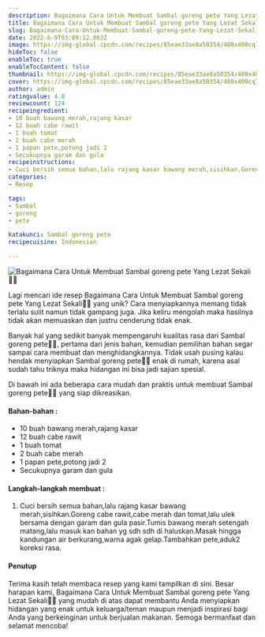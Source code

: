 ```yaml
---
description: Bagaimana Cara Untuk Membuat Sambal goreng pete Yang Lezat Sekali"
title: Bagaimana Cara Untuk Membuat Sambal goreng pete Yang Lezat Sekali
slug: Bagaimana-Cara-Untuk-Membuat-Sambal-goreng-pete-Yang-Lezat-Sekali
date: 2022-6-9T03:09:12.063Z
image: https://img-global.cpcdn.com/recipes/85eae33ae8a50354/400x400cq70/photo.jpg
hideToc: false
enableToc: true
enableTocContent: false
thumbnail: https://img-global.cpcdn.com/recipes/85eae33ae8a50354/400x400cq70/photo.jpg
cover: https://img-global.cpcdn.com/recipes/85eae33ae8a50354/400x400cq70/photo.jpg
author: admin
ratingvalue: 4.8
reviewcount: 124
recipeingredient:
- 10 buah bawang merah,rajang kasar
- 12 buah cabe rawit
- 1 buah tomat
- 2 buah cabe merah
- 1 papan pete,potong jadi 2
- Secukupnya garam dan gula
recipeinstructions:
- Cuci bersih semua bahan,lalu rajang kasar bawang merah,sisihkan.Goreng cabe rawit,cabe merah dan tomat,lalu ulek bersama dengan garam dan gula pasir.Tumis bawang merah setengah matang,lalu masuk kan bahan yg sdh sdh di haluskan.Masak hingga kandungan air berkurang,warna agak gelap.Tambahkan pete,aduk2 koreksi rasa.
categories:
- Resep

tags:
- Sambal
- goreng
- pete

katakunci: Sambal goreng pete
recipecuisine: Indonesian

---
```


![Bagaimana Cara Untuk Membuat Sambal goreng pete Yang Lezat Sekali👩‍🍳](https://img-global.cpcdn.com/recipes/85eae33ae8a50354/400x400cq70/photo.jpg)

Lagi mencari ide resep Bagaimana Cara Untuk Membuat Sambal goreng pete Yang Lezat Sekali👩‍🍳 yang unik? Cara menyiapkannya memang tidak terlalu sulit namun tidak gampang juga. Jika keliru mengolah maka hasilnya tidak akan memuaskan dan justru cenderung tidak enak.

Banyak hal yang sedikit banyak mempengaruhi kualitas rasa dari Sambal goreng pete👩‍🍳, pertama dari jenis bahan, kemudian pemilihan bahan segar sampai cara membuat dan menghidangkannya. Tidak usah pusing kalau hendak menyiapkan Sambal goreng pete👩‍🍳 enak di rumah, karena asal sudah tahu triknya maka hidangan ini bisa jadi sajian spesial.

Di bawah ini ada beberapa cara mudah dan praktis untuk membuat Sambal goreng pete👩‍🍳 yang siap dikreasikan.

<!--inarticleads1-->

#### Bahan-bahan :

- 10 buah bawang merah,rajang kasar
- 12 buah cabe rawit
- 1 buah tomat
- 2 buah cabe merah
- 1 papan pete,potong jadi 2
- Secukupnya garam dan gula

<!--inarticleads2-->

#### Langkah-langkah membuat :

1. Cuci bersih semua bahan,lalu rajang kasar bawang merah,sisihkan.Goreng cabe rawit,cabe merah dan tomat,lalu ulek bersama dengan garam dan gula pasir.Tumis bawang merah setengah matang,lalu masuk kan bahan yg sdh sdh di haluskan.Masak hingga kandungan air berkurang,warna agak gelap.Tambahkan pete,aduk2 koreksi rasa.

#### Penutup

Terima kasih telah membaca resep yang kami tampilkan di sini. Besar harapan kami, Bagaimana Cara Untuk Membuat Sambal goreng pete Yang Lezat Sekali👩‍🍳 yang mudah di atas dapat membantu Anda menyiapkan hidangan yang enak untuk keluarga/teman maupun menjadi inspirasi bagi Anda yang berkeinginan untuk berjualan makanan. Semoga bermanfaat dan selamat mencoba!